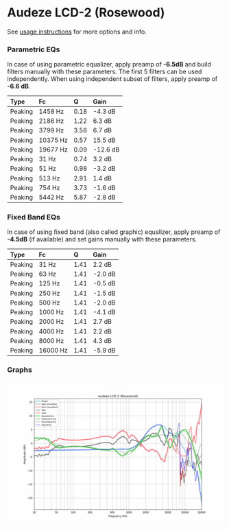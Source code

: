 # Audeze LCD-2 (Rosewood)
See [usage instructions](https://github.com/jaakkopasanen/AutoEq#usage) for more options and info.

### Parametric EQs
In case of using parametric equalizer, apply preamp of **-6.5dB** and build filters manually
with these parameters. The first 5 filters can be used independently.
When using independent subset of filters, apply preamp of **-6.6 dB**.

| Type    | Fc       |    Q | Gain     |
|:--------|:---------|:-----|:---------|
| Peaking | 1458 Hz  | 0.18 | -4.3 dB  |
| Peaking | 2186 Hz  | 1.22 | 6.3 dB   |
| Peaking | 3799 Hz  | 3.56 | 6.7 dB   |
| Peaking | 10375 Hz | 0.57 | 15.5 dB  |
| Peaking | 19677 Hz | 0.09 | -12.6 dB |
| Peaking | 31 Hz    | 0.74 | 3.2 dB   |
| Peaking | 51 Hz    | 0.98 | -3.2 dB  |
| Peaking | 513 Hz   | 2.91 | 1.4 dB   |
| Peaking | 754 Hz   | 3.73 | -1.6 dB  |
| Peaking | 5442 Hz  | 5.87 | -2.8 dB  |

### Fixed Band EQs
In case of using fixed band (also called graphic) equalizer, apply preamp of **-4.5dB**
(if available) and set gains manually with these parameters.

| Type    | Fc       |    Q | Gain    |
|:--------|:---------|:-----|:--------|
| Peaking | 31 Hz    | 1.41 | 2.2 dB  |
| Peaking | 63 Hz    | 1.41 | -2.0 dB |
| Peaking | 125 Hz   | 1.41 | -0.5 dB |
| Peaking | 250 Hz   | 1.41 | -1.5 dB |
| Peaking | 500 Hz   | 1.41 | -2.0 dB |
| Peaking | 1000 Hz  | 1.41 | -4.1 dB |
| Peaking | 2000 Hz  | 1.41 | 2.7 dB  |
| Peaking | 4000 Hz  | 1.41 | 2.2 dB  |
| Peaking | 8000 Hz  | 1.41 | 4.3 dB  |
| Peaking | 16000 Hz | 1.41 | -5.9 dB |

### Graphs
![](./Audeze%20LCD-2%20(Rosewood).png)